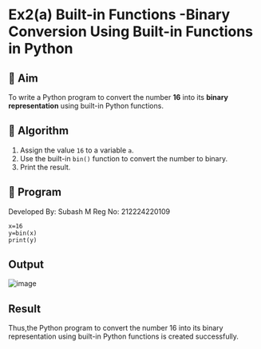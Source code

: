 # Ex2(a) Built-in Functions -Binary Conversion Using Built-in Functions in Python

## 🎯 Aim
To write a Python program to convert the number **16** into its **binary representation** using built-in Python functions.

## 🧠 Algorithm
1. Assign the value `16` to a variable `a`.
2. Use the built-in `bin()` function to convert the number to binary.
3. Print the result.

## 🧾 Program
Developed By: Subash   M
Reg No: 212224220109
```
x=16
y=bin(x)
print(y)
```
## Output

![image](https://github.com/user-attachments/assets/61c66fe8-70ba-4fb1-978b-c159a48eac8f)


## Result

Thus,the Python program to convert the number 16 into its binary representation using built-in Python functions is created successfully.
